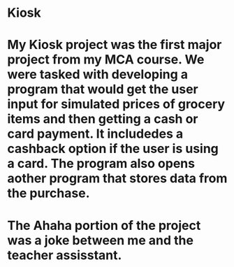 # Kiosk
# My Kiosk project was the first major project from my MCA course. We were tasked with developing a program that would get the user input for simulated prices of grocery items and then getting a cash or card payment. It includedes a cashback option if the user is using a card. The program also opens aother program that stores data from the purchase. 
# The Ahaha portion of the project was a joke between me and the teacher assisstant.
